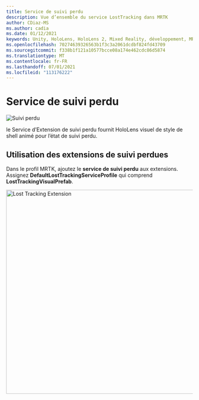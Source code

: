 ```yaml
---
title: Service de suivi perdu
description: Vue d’ensemble du service LostTracking dans MRTK
author: CDiaz-MS
ms.author: cadia
ms.date: 01/12/2021
keywords: Unity, HoloLens, HoloLens 2, Mixed Reality, développement, MRTK
ms.openlocfilehash: 70274639326563b1f3c3a2061dcdbf824fd43709
ms.sourcegitcommit: f338b1f121a10577bcce08a174e462cdc86d5874
ms.translationtype: MT
ms.contentlocale: fr-FR
ms.lasthandoff: 07/01/2021
ms.locfileid: "113176222"
---
```

# <a name="lost-tracking-service"></a>Service de suivi perdu

![Suivi perdu](../images/lost-tracking/LostTrackingVisualization.jpg)

le Service d’Extension de suivi perdu fournit HoloLens visuel de style de shell animé pour l’état de suivi perdu.

## <a name="how-to-use-lost-tracking-extensions"></a>Utilisation des extensions de suivi perdues

Dans le profil MRTK, ajoutez le **service de suivi perdu** aux extensions. Assignez **DefaultLostTrackingServiceProfile** qui comprend **LostTrackingVisualPrefab**.

<img src="../images/lost-tracking/LostTracking_Extensions.png" width="550" alt="Lost Tracking Extension">
